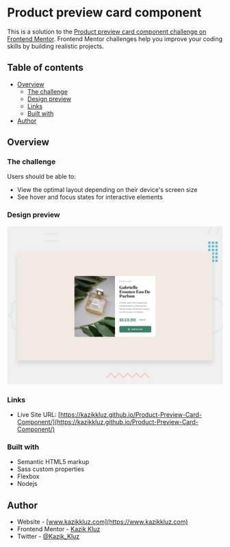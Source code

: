 # Product preview card component

This is a solution to the [Product preview card component challenge on Frontend Mentor](https://www.frontendmentor.io/challenges/product-preview-card-component-GO7UmttRfa). Frontend Mentor challenges help you improve your coding skills by building realistic projects.

## Table of contents

- [Overview](#overview)
  - [The challenge](#the-challenge)
  - [Design preview](#design-preview)
  - [Links](#links)
  - [Built with](#built-with)
- [Author](#author)

## Overview

### The challenge

Users should be able to:

- View the optimal layout depending on their device's screen size
- See hover and focus states for interactive elements

### Design preview

![Design preview for the Product preview card component](./design/desktop-preview.jpg)

### Links

- Live Site URL: [https://kazikkluz.github.io/Product-Preview-Card-Component/](https://kazikkluz.github.io/Product-Preview-Card-Component/)

### Built with

- Semantic HTML5 markup
- Sass custom properties
- Flexbox
- Nodejs

## Author

- Website - [www.kazikkluz.com](https://www.kazikkluz.com)
- Frontend Mentor - [Kazik Kluz](https://www.frontendmentor.io/profile/KazikKluz)
- Twitter - [@Kazik_Kluz](https://www.twitter.com/Kazik_Kluz)

